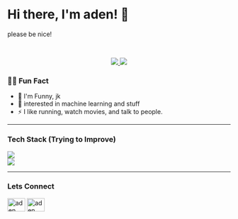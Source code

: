 # Hi there, I'm aden! 👋
please be nice!

<br>

<p align="center">
  <a href="https://github.com/anuraghazra/github-readme-stats">
    <img src="https://github-readme-stats.vercel.app/api?username=adenyuy&show_icons=true&theme=tokyonight&hide_border=true&count_private=true" />
  </a>
  <a href="https://github.com/anuraghazra/github-readme-stats">
    <img src="https://github-readme-stats.vercel.app/api/top-langs/?username=adenyuy&layout=compact&theme=tokyonight&hide_border=true" />
  </a>
</p>

### 👨‍💻 Fun Fact
- 🔭 I'm Funny, jk
- 🌱 interested in machine learning and stuff
- ⚡ I like running, watch movies, and talk to people.
  
---

### Tech Stack (Trying to Improve)
<p align="left">
    <img src="https://skillicons.dev/icons?i=python,html,css,js,php" /> <br>
    <img src="https://skillicons.dev/icons?i=github,figma,github,notion,vscode" /> <br>
</p>

---

### Lets Connect
<p align="left">
  <a href="https://linkedin.com/in/marvinugraha" target="blank"><img align="center" src="https://raw.githubusercontent.com/rahuldkjain/github-profile-readme-generator/master/src/images/icons/Social/linked-in-alt.svg" alt="aden" height="30" width="40" /></a>
  <a href="https://instagram.com/marvinugraha" target="blank"><img align="center" src="https://raw.githubusercontent.com/rahuldkjain/github-profile-readme-generator/master/src/images/icons/Social/instagram.svg" alt="aden" height="30" width="40" /></a>
</p>

